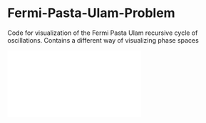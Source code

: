 # Fermi-Pasta-Ulam-Problem

Code for visualization of the Fermi Pasta Ulam recursive cycle of oscillations.
Contains a different way of visualizing phase spaces

![](pointcare_sample.pdf)
